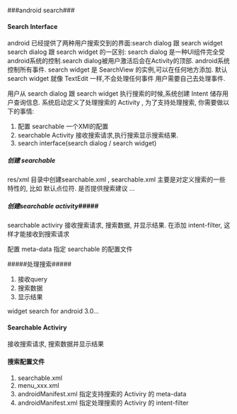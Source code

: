 ###android search###

#### Search Interface ####

android 已经提供了两种用户搜索交到的界面:search dialog 跟 search widget
search dialog 跟 search widget 的一区别:
search dialog 是一种UI组件完全受android系统的控制.search dialog被用户激活后会在Activity的顶部.
android系统控制所有事件.
search widget 是 SearchView 的实例,可以在任何地方添加. 默认 search widget 就像 TextEdit 一样,不会处理任何事件
用户需要自己去处理事件.

用户从 search dialog 跟 search widget 执行搜索的时候,系统创建 Intent 储存用户查询信息. 
系统启动定义了处理搜索的 Activity , 为了支持处理搜索, 你需要做以下的事情:
1. 配置 searchable 一个XMl的配置
2. searchable Activity 接收搜索请求,执行搜索显示搜索结果.
3. search interface(search dialog / search widget) 

##### 创建 searchable #####

res/xml 目录中创建searchable.xml , searchable.xml 主要是对定义搜索的一些特性的,
比如 默认点位符. 是否提供搜索建议 ... 

##### 创建searchable activity#####

searchable activiry 接收搜索请求, 搜索数据, 并显示结果.
在添加 intent-filter, 这样才能接收到搜索请求
<activity>
    <intent-filter>
        <action android:name="android.intent.action.SEARCH" />
    </intent-filter>
</activiry>

配置 meta-data 指定 searchable 的配置文件
<activity>
    <intent-filter>
        <action android:name="android.intent.action.SEARCH" />
    </intent-filter>
    <meta-data android:name="android.app.searchable" android:resource="@xml/searchable"/>
</activiry>



#####处理搜索#####
1. 接收query
2. 搜索数据
3. 显示结果

widget search for android 3.0...

#### Searchable Activiry ####
接收搜索请求, 搜索数据并显示结果
#### 搜索配置文件 ####
1. searchable.xml
2. menu_xxx.xml
3. androidManifest.xml 指定支持搜索的 Activiry 的 meta-data
4. androidManifest.xml 指定处理搜索的 Activiry 的 intent-filter
    

